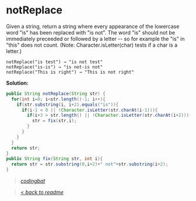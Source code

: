 # notReplace

Given a string, return a string where every appearance of the lowercase word "is" has been replaced with "is not". The word "is" should not be immediately preceeded or followed by a letter -- so for example the "is" in "this" does not count. (Note: Character.isLetter(char) tests if a char is a letter.)

```
notReplace("is test") → "is not test"
notReplace("is-is") → "is not-is not"
notReplace("This is right") → "This is not right"
```

**Solution:**

```java
public String notReplace(String str) {
  for(int i=0; i<str.length()-1; i++){
    if(str.substring(i, i+2).equals("is")){
      if(i-1 < 0 || !Character.isLetter(str.charAt(i-1))){
        if(i+3 > str.length() || !Character.isLetter(str.charAt(i+2))){
          str = fix(str,i);
        }
      }
    }
  }
  return str;
}
public String fix(String str, int i){
  return str = str.substring(0,i+2)+" not"+str.substring(i+2);
}
```

> _[codingbat](https://codingbat.com/prob/p154137)_

> [< _back to readme_](/README.md)